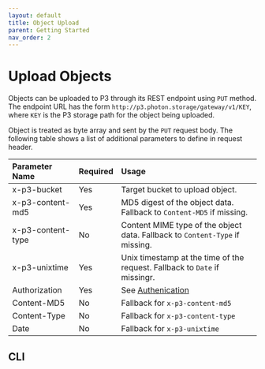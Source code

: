 ```yaml
---
layout: default
title: Object Upload
parent: Getting Started
nav_order: 2
---
```


# Upload Objects

Objects can be uploaded to P3 through its REST endpoint using `PUT` method. The endpoint URL has the form `http://p3.photon.storage/gateway/v1/KEY`, where `KEY` is the P3 storage path for the object being uploaded.

Object is treated as byte array and sent by the `PUT` request body. The following table shows a list of additional parameters to define in request header.

| Parameter Name    | Required | Usage                           |
|:------------------|:---------|:--------------------------------|
| x-p3-bucket       |  Yes     | Target bucket to upload object. |
| x-p3-content-md5  |  Yes     | MD5 digest of the object data. Fallback to `Content-MD5` if missing. |
| x-p3-content-type |  No      | Content MIME type of the object data. Fallback to `Content-Type` if missing. |
| x-p3-unixtime     |  Yes     | Unix timestamp at the time of the request. Fallback to `Date` if missingr. |
| Authorization     |  Yes     | See [Authenication](/docs/getting-started/auth.html) |
| Content-MD5       |  No      | Fallback for `x-p3-content-md5` |
| Content-Type      |  No      | Fallback for `x-p3-content-type` |
| Date              |  No      | Fallback for `x-p3-unixtime` |

## CLI
